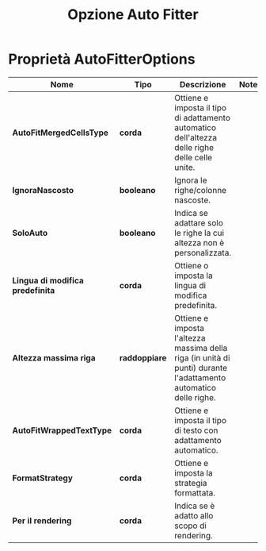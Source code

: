﻿---
title: Opzione Auto Fitter
second_title: Aspose.Cells Cloud Documen
linktitle: Opzione Auto Fitter
type: docs
url: /it/auto-fitter-options/
keywords: Auto Fitter Options
description: Aspose.Cells Cloud REST API supporta l'importazione di file Excel in diversi formati. L'SDK supporta diversi linguaggi di sviluppo, tra cui Android, C#, Go, Java, NodeJS, Perl, PHP, Python, Ruby e Swift.
weight: 79
kwords: Excel, Office Cloud, REST API, Foglio di calcolo, PDF, CSV, Json, Markdown, Opzioni di salvataggio
---
# Proprietà AutoFitterOptions

Nome | Tipo | Descrizione | Note
------------ | ------------- | ------------- | -------------
**AutoFitMergedCellsType** | **corda** | Ottiene e imposta il tipo di adattamento automatico dell'altezza delle righe delle celle unite. |
**IgnoraNascosto** | **booleano** | Ignora le righe/colonne nascoste. |
**SoloAuto** | **booleano** | Indica se adattare solo le righe la cui altezza non è personalizzata. |
**Lingua di modifica predefinita** | **corda** | Ottiene o imposta la lingua di modifica predefinita. |
**Altezza massima riga** | **raddoppiare** | Ottiene e imposta l'altezza massima della riga (in unità di punti) durante l'adattamento automatico delle righe. |
**AutoFitWrappedTextType** | **corda** | Ottiene e imposta il tipo di testo con adattamento automatico. |
**FormatStrategy** | **corda** | Ottiene e imposta la strategia formattata. |
**Per il rendering** | **corda** | Indica se è adatto allo scopo di rendering. |
